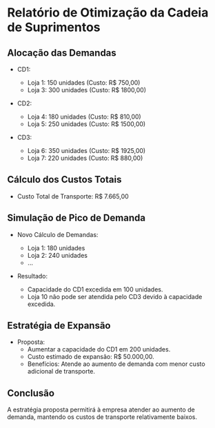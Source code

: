 # Relatório de Otimização da Cadeia de Suprimentos

## Alocação das Demandas

- CD1:
  - Loja 1: 150 unidades (Custo: R$ 750,00)
  - Loja 3: 300 unidades (Custo: R$ 1800,00)

- CD2:
  - Loja 4: 180 unidades (Custo: R$ 810,00)
  - Loja 5: 250 unidades (Custo: R$ 1500,00)

- CD3:
  - Loja 6: 350 unidades (Custo: R$ 1925,00)
  - Loja 7: 220 unidades (Custo: R$ 880,00)

## Cálculo dos Custos Totais

- Custo Total de Transporte: R$ 7.665,00

## Simulação de Pico de Demanda

- Novo Cálculo de Demandas:
  - Loja 1: 180 unidades
  - Loja 2: 240 unidades
  - ...

- Resultado:
  - Capacidade do CD1 excedida em 100 unidades.
  - Loja 10 não pode ser atendida pelo CD3 devido à capacidade excedida.

## Estratégia de Expansão

- Proposta:
  - Aumentar a capacidade do CD1 em 200 unidades.
  - Custo estimado de expansão: R$ 50.000,00.
  - Benefícios: Atende ao aumento de demanda com menor custo adicional de transporte.

## Conclusão

A estratégia proposta permitirá à empresa atender ao aumento de demanda, mantendo os custos de transporte relativamente baixos.
